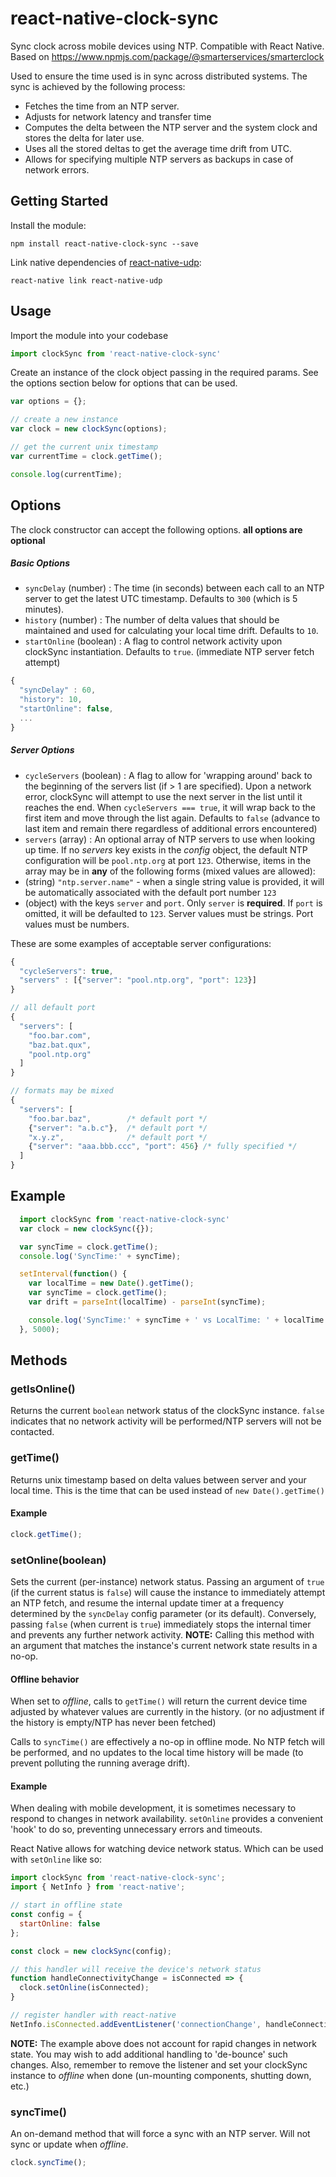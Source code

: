 # react-native-clock-sync
Sync clock across mobile devices using NTP. Compatible with React Native. Based on https://www.npmjs.com/package/@smarterservices/smarterclock

Used to ensure the time used is in sync across distributed systems. The sync is achieved by the following process:

* Fetches the time from an NTP server.
* Adjusts for network latency and transfer time
* Computes the delta between the NTP server and the system clock and stores the delta for later use.
* Uses all the stored deltas to get the average time drift from UTC.
* Allows for specifying multiple NTP servers as backups in case of network errors.

## Getting Started
Install the module:

```
npm install react-native-clock-sync --save
```

Link native dependencies of [react-native-udp](https://github.com/tradle/react-native-udp#install):

```
react-native link react-native-udp
```

## Usage

Import the module into your codebase

```javascript
import clockSync from 'react-native-clock-sync'
```

Create an instance of the clock object passing in the required params. See the options section below for options that can be used.

```javascript
var options = {};

// create a new instance
var clock = new clockSync(options);

// get the current unix timestamp
var currentTime = clock.getTime();

console.log(currentTime);
```

## Options

The clock constructor can accept the following options.  **all options are optional**

##### Basic Options

* ```syncDelay``` (number) : The time (in seconds) between each call to an NTP server to get the latest UTC timestamp. Defaults to `300` (which is 5 minutes).
* ```history``` (number) : The number of delta values that should be maintained and used for calculating your local time drift. Defaults to `10`.
* ```startOnline``` (boolean) : A flag to control network activity upon clockSync instantiation. Defaults to `true`. (immediate NTP server fetch attempt)

```javascript
{
  "syncDelay" : 60,
  "history": 10,
  "startOnline": false,
  ...
}
```

##### Server Options

* ```cycleServers``` (boolean) : A flag to allow for 'wrapping around' back to the beginning of the servers list (if > 1 are specified). Upon a network error, clockSync will attempt to use the next server in the list until it reaches the end. When `cycleServers === true`, it will wrap back to the first item and move through the list again. Defaults to `false` (advance to last item and remain there regardless of additional errors encountered)
* ```servers``` (array) : An optional array of NTP servers to use when looking up time. If no *servers* key exists in the *config* object, the default NTP configuration will be  `pool.ntp.org` at port `123`. Otherwise, items in the array may be in **any** of the following forms (mixed values are allowed):
 * (string) `"ntp.server.name"` - when a single string value is provided, it will be automatically associated with the default port number `123`
 * (object) with the keys ```server``` and ```port```. Only `server` is **required**. If `port` is omitted, it will be defaulted to `123`. Server values must be strings. Port values must be numbers.

These are some examples of acceptable server configurations:
```javascript
{
  "cycleServers": true,
  "servers" : [{"server": "pool.ntp.org", "port": 123}]
}

// all default port
{
  "servers": [
    "foo.bar.com",
    "baz.bat.qux",
    "pool.ntp.org"
  ]
}

// formats may be mixed
{
  "servers": [
    "foo.bar.baz",        /* default port */
    {"server": "a.b.c"},  /* default port */
    "x.y.z",              /* default port */
    {"server": "aaa.bbb.ccc", "port": 456} /* fully specified */
  ]
}
```



## Example

```javascript
  import clockSync from 'react-native-clock-sync'
  var clock = new clockSync({});

  var syncTime = clock.getTime();
  console.log('SyncTime:' + syncTime);

  setInterval(function() {
    var localTime = new Date().getTime();
    var syncTime = clock.getTime();
    var drift = parseInt(localTime) - parseInt(syncTime);

    console.log('SyncTime:' + syncTime + ' vs LocalTime: ' + localTime + ' Difference: ' + drift + 'ms');
  }, 5000);
```

## Methods

### getIsOnline()

Returns the current `boolean` network status of the clockSync instance. `false` indicates that no network activity will be performed/NTP servers will not be contacted.

### getTime()

Returns unix timestamp based on delta values between server and your local time. This is the time that can be used instead of ```new Date().getTime()```

#### Example

```javascript
clock.getTime();
```

### setOnline(boolean)

Sets the current (per-instance) network status. Passing an argument of `true` (if the current status is `false`) will cause the instance to immediately attempt an NTP fetch, and resume the internal update timer at a frequency determined by the `syncDelay` config parameter (or its default). Conversely, passing `false` (when current is `true`) immediately stops the internal timer and prevents any further network activity. **NOTE:** Calling this method with an argument that matches the instance's current network state results in a no-op.

#### Offline behavior

When set to *offline*, calls to `getTime()` will return the current device time adjusted by whatever values are currently in the history. (or no adjustment if the history is empty/NTP has never been fetched)

Calls to `syncTime()` are effectively a no-op in offline mode. No NTP fetch will be performed, and no updates to the local time history will be made (to prevent polluting the running average drift).

#### Example

When dealing with mobile development, it is sometimes necessary to respond to changes in network availability. `setOnline` provides a convenient 'hook' to do so, preventing unnecessary errors and timeouts.

React Native allows for watching device network status. Which can be used with `setOnline` like so:

```javascript
import clockSync from 'react-native-clock-sync';
import { NetInfo } from 'react-native';

// start in offline state
const config = {
  startOnline: false
};

const clock = new clockSync(config);

// this handler will receive the device's network status
function handleConnectivityChange = isConnected => {
  clock.setOnline(isConnected);
}

// register handler with react-native
NetInfo.isConnected.addEventListener('connectionChange', handleConnectivityChange);
```

**NOTE:** The example above does not account for rapid changes in network state. You may wish to add additional handling to 'de-bounce' such changes. Also, remember to remove the listener and set your clockSync instance to *offline* when done (un-mounting components, shutting down, etc.)

### syncTime()

An on-demand method that will force a sync with an NTP server. Will not sync or update when *offline*.

```javascript
clock.syncTime();
```
